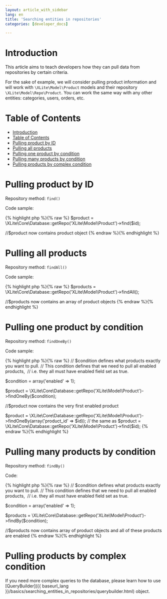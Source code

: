 ```yaml
---
layout: article_with_sidebar
lang: en
title: 'Searching entities in repositories'
categories: [developer_docs]

---
```




# Introduction

This article aims to teach developers how they can pull data from repositories by certain criteria.

For the sake of example, we will consider pulling product information and will work with `\XLite\Model\Product` models and their repository `\XLite\Model\Repo\Product`. You can work the same way with any other entities: categories, users, orders, etc.

# Table of Contents

*   [Introduction](#introduction)
*   [Table of Contents](#table-of-contents)
*   [Pulling product by ID](#pulling-product-by-id)
*   [Pulling all products](#pulling-all-products)
*   [Pulling one product by condition](#pulling-one-product-by-condition)
*   [Pulling many products by condition](#pulling-many-products-by-condition)
*   [Pulling products by complex condition](#pulling-products-by-complex-condition)

# Pulling product by ID

Repository method: `find()`

Code sample: 

{% highlight php %}{% raw %}
$product = \XLite\Core\Database::getRepo('XLite\Model\Product')->find($id);

//$product now contains product object
{% endraw %}{% endhighlight %}

# Pulling all products

Repository method: `findAll()`

Code sample: 

{% highlight php %}{% raw %}
$products = \XLite\Core\Database::getRepo('XLite\Model\Product')->findAll();

//$products now contains an array of product objects
{% endraw %}{% endhighlight %}

# Pulling one product by condition

Repository method: `findOneBy()`

Code sample:

{% highlight php %}{% raw %}
// $condition defines what products exactly you want to pull.
// This condition defines that we need to pull all enabled products, 
// i.e. they all must have enabled field set as true.

$condition = array('enabled' => 1);

$product = \XLite\Core\Database::getRepo('XLite\Model\Product')->findOneBy($condition);

//$product now contains the very first enabled product

$product = \XLite\Core\Database::getRepo('XLite\Model\Product')->findOneBy(array('product_id' => $id));
// the same as $product = \XLite\Core\Database::getRepo('XLite\Model\Product')->find($id);
{% endraw %}{% endhighlight %}

# Pulling many products by condition

Repository method: `findBy()`

Code:

{% highlight php %}{% raw %}
// $condition defines what products exactly you want to pull.
// This condition defines that we need to pull all enabled products, 
// i.e. they all must have enabled field set as true.

$condition = array('enabled' => 1);

$products = \XLite\Core\Database::getRepo('XLite\Model\Product')->findBy($condition);

//$products now contains array of product objects and all of these products are enabled 
{% endraw %}{% endhighlight %}

# Pulling products by complex condition

If you need more complex queries to the database, please learn how to use [QueryBuilder]({{ baseurl_lang }}/basics/searching_entities_in_repositories/querybuilder.html) object.